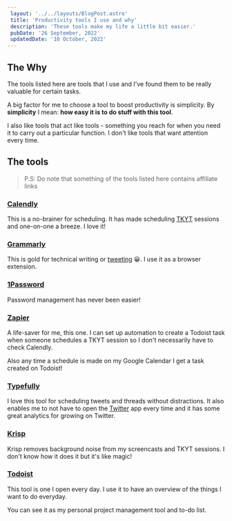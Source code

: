 ```yaml
---
 layout: '../../layouts/BlogPost.astro'
 title: 'Productivity tools I use and why'
 description: 'These tools make my life a little bit easier.'
 pubDate: '26 September, 2022'
 updatedDate: '10 October, 2022'
---
```


## The Why

The tools listed here are tools that I use and I've found them to be really valuable for certain tasks.

A big factor for me to choose a tool to boost productivity is simplicity. By **simplicity** I mean: **how easy it is to do stuff with this tool**.

I also like tools that act like tools - something you reach for when you need it to carry out a particular function. I don't like tools that want attention every time.

## The tools

> P.S: Do note that something of the tools listed here contains affiliate links

### [Calendly](https://calendly.com)

This is a no-brainer for scheduling. It has made scheduling [TKYT](/tkyt) sessions and one-on-one a breeze. I love it!

### [Grammarly](https://grammarly.com)

This is gold for technical writing or [tweeting](https://twitter.com/Dominus_Kelvin) 😀. I use it as a browser extension.

### [1Password](https://1password.com)

Password management has never been easier!

### [Zapier](https://zapier.com)

A life-saver for me, this one. I can set up automation to create a Todoist task when someone schedules a TKYT session so I don't necessarily have to check Calendly.

Also any time a schedule is made on my Google Calendar I get a task created on Todoist!

### [Typefully](https://typefully.com/?via=koo)

I love this tool for scheduling tweets and threads without distractions. It also enables me to not have to open the [Twitter](https://twitter.com/Dominus_Kelvin) app every time and it has some great analytics for growing on Twitter.

### [Krisp](https://krisp.ai)

Krisp removes background noise from my screencasts and TKYT sessions. I don't know how it does it but it's like magic!

### [Todoist](https://todoist.com)

This tool is one I open every day. I use it to have an overview of the things I want to do everyday.

You can see it as my personal project management tool and to-do list.
